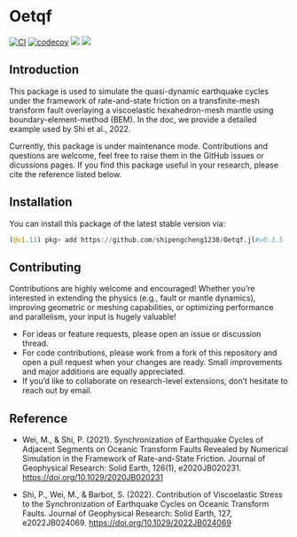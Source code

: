 # Oetqf

[![CI](https://github.com/shipengcheng1230/Oetqf.jl/actions/workflows/ci.yml/badge.svg?branch=master)](https://github.com/shipengcheng1230/Oetqf.jl/actions/workflows/ci.yml)
[![codecov](https://codecov.io/gh/shipengcheng1230/Oetqf.jl/branch/master/graph/badge.svg?token=e85AwCR80f)](https://codecov.io/gh/shipengcheng1230/Oetqf.jl)
[![](https://img.shields.io/badge/docs-dev-blue.svg)](https://shipengcheng1230.github.io/Oetqf.jl/dev/)
[![](https://img.shields.io/badge/docs-stable-blue.svg)](https://shipengcheng1230.github.io/Oetqf.jl/stable)

## Introduction

This package is used to simulate the quasi-dynamic earthquake cycles under the framework of rate-and-state friction on a transfinite-mesh transform fault overlaying a viscoelastic hexahedron-mesh mantle using boundary-element-method (BEM). In the doc, we provide a detailed example used by Shi et al., 2022.

Currently, this package is under maintenance mode. Contributions and questions are welcome, feel free to raise them in the GitHub issues or dicussions pages. If you find this package useful in your research, please cite the reference listed below.

## Installation

You can install this package of the latest stable version via:

```julia
(@v1.11) pkg> add https://github.com/shipengcheng1230/Oetqf.jl#v0.3.5
```

## Contributing

Contributions are highly welcome and encouraged! Whether you’re interested in extending the physics (e.g., fault or mantle dynamics), improving geometric or meshing capabilities, or optimizing performance and parallelism, your input is hugely valuable!

- For ideas or feature requests, please open an issue or discussion thread.
- For code contributions, please work from a fork of this repository and open a pull request when your changes are ready. Small improvements and major additions are equally appreciated.
- If you’d like to collaborate on research-level extensions, don’t hesitate to reach out by email.

## Reference

- Wei, M., & Shi, P. (2021). Synchronization of Earthquake Cycles of Adjacent Segments on Oceanic Transform Faults Revealed by Numerical Simulation in the Framework of Rate-and-State Friction. Journal of Geophysical Research: Solid Earth, 126(1), e2020JB020231. https://doi.org/10.1029/2020JB020231

- Shi, P., Wei, M., & Barbot, S. (2022). Contribution of Viscoelastic Stress to the Synchronization of Earthquake Cycles on Oceanic Transform Faults. Journal of Geophysical Research: Solid Earth, 127, e2022JB024069. https://doi.org/10.1029/2022JB024069
